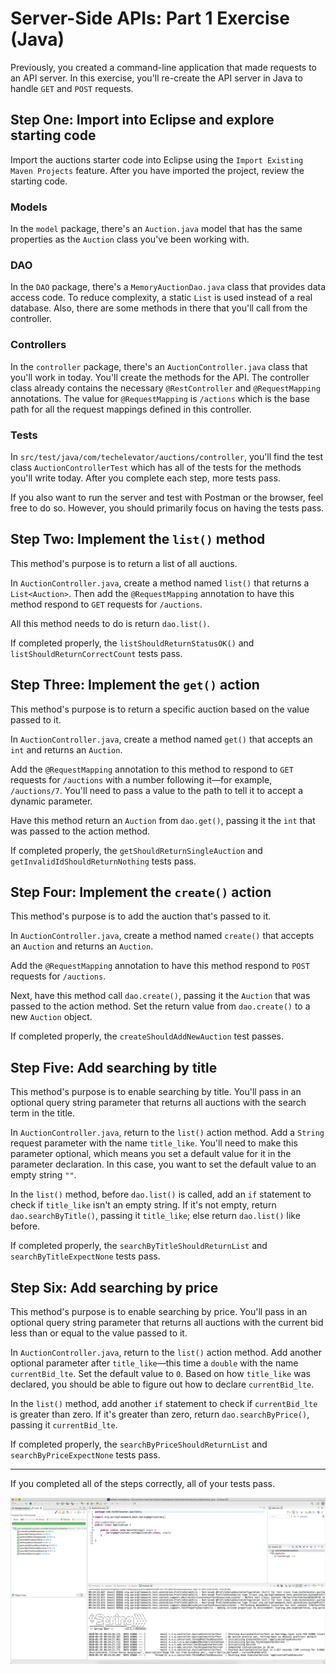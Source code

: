 # Server-Side APIs: Part 1 Exercise (Java)

Previously, you created a command-line application that made requests to an API server. In this exercise, you'll re-create the API server in Java to handle `GET` and `POST` requests.

## Step One: Import into Eclipse and explore starting code

Import the auctions starter code into Eclipse using the `Import Existing Maven Projects` feature. After you have imported the project, review the starting code.

### Models

In the `model` package, there's an `Auction.java` model that has the same properties as the `Auction` class you've been working with.

### DAO

In the `DAO` package, there's a `MemoryAuctionDao.java` class that provides data access code. To reduce complexity, a static `List` is used instead of a real database. Also, there are some methods in there that you'll call from the controller.

### Controllers

In the `controller` package, there's an `AuctionController.java` class that you'll work in today.
You'll create the methods for the API. The controller class already contains the necessary `@RestController` and `@RequestMapping` annotations. The value for `@RequestMapping` is `/actions` which is the base path for all the request mappings defined in this controller.

### Tests

In `src/test/java/com/techelevator/auctions/controller`, you'll find the test class `AuctionControllerTest` which has all of the tests for the methods you'll write today. After you complete each step, more tests pass.

If you also want to run the server and test with Postman or the browser, feel free to do so. However, you should primarily focus on having the tests pass.

## Step Two: Implement the `list()` method

This method's purpose is to return a list of all auctions.

In `AuctionController.java`, create a method named `list()` that returns a `List<Auction>`. Then add the `@RequestMapping` annotation to have this method respond to `GET` requests for `/auctions`.

All this method needs to do is return `dao.list()`.

If completed properly, the `listShouldReturnStatusOK()` and `listShouldReturnCorrectCount` tests pass.

## Step Three: Implement the `get()` action

This method's purpose is to return a specific auction based on the value passed to it.

In `AuctionController.java`, create a method named `get()` that accepts an `int` and returns an `Auction`.

Add the `@RequestMapping` annotation to this method to respond to `GET` requests for `/auctions` with a number following it—for example, `/auctions/7`. You'll need to pass a value to the path to tell it to accept a dynamic parameter.

Have this method return an `Auction` from `dao.get()`, passing it the `int` that was passed to the action method.

If completed properly, the `getShouldReturnSingleAuction` and `getInvalidIdShouldReturnNothing` tests pass.

## Step Four: Implement the `create()` action

This method's purpose is to add the auction that's passed to it.

In `AuctionController.java`, create a method named `create()` that accepts an `Auction` and returns an `Auction`.

Add the `@RequestMapping` annotation to have this method respond to `POST` requests for `/auctions`.

Next, have this method call `dao.create()`, passing it the `Auction` that was passed to the action method. Set the return value from `dao.create()` to a new `Auction` object.

If completed properly, the `createShouldAddNewAuction` test passes.

## Step Five: Add searching by title

This method's purpose is to enable searching by title. You'll pass in an optional query string parameter that returns all auctions with the search term in the title.

In `AuctionController.java`, return to the `list()` action method. Add a `String` request parameter with the name `title_like`. You'll need to make this parameter optional, which means you set a default value for it in the parameter declaration. In this case, you want to set the default value to an empty string `""`.

In the `list()` method, before `dao.list()` is called, add an `if` statement to check if `title_like` isn't an empty string. If it's not empty, return `dao.searchByTitle()`, passing it `title_like`; else return `dao.list()` like before.

If completed properly, the `searchByTitleShouldReturnList` and `searchByTitleExpectNone` tests pass.

## Step Six: Add searching by price

This method's purpose is to enable searching by price. You'll pass in an optional query string parameter that returns all auctions with the current bid less than or equal to the value passed to it.

In `AuctionController.java`, return to the `list()` action method. Add another optional parameter after `title_like`—this time a `double` with the name `currentBid_lte`. Set the default value to `0`. Based on how `title_like` was declared, you should be able to figure out how to declare `currentBid_lte`.

In the `list()` method, add another `if` statement to check if `currentBid_lte` is greater than zero. If it's greater than zero, return `dao.searchByPrice()`, passing it `currentBid_lte`.

If completed properly, the `searchByPriceShouldReturnList` and `searchByPriceExpectNone` tests pass.

---

If you completed all of the steps correctly, all of your tests pass.

![All Tests Passing](./img/all-tests-pass.png)
